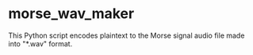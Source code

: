 # morse_wav_maker
This Python script encodes plaintext to the Morse signal audio file made into "*.wav" format.
